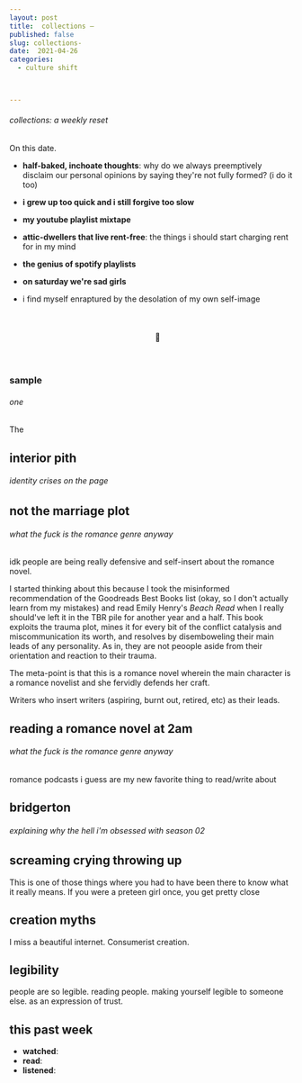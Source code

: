 ```yaml
---
layout: post
title:  collections — 
published: false
slug: collections-
date:  2021-04-26
categories:
  - culture shift



---
```


###### collections: a weekly reset



On this date.

- **half-baked, inchoate thoughts**: why do we always preemptively disclaim our personal opinions by saying they're not fully formed? (i do it too)

- **i grew up too quick and i still forgive too slow**

- **my youtube playlist mixtape**

- **attic-dwellers that live rent-free**: the things i should start charging rent for in my mind

- **the genius of spotify playlists**

- **on saturday we're sad girls**

- i find myself enraptured by the desolation of my own self-image

  

  

  <br />

  <h4 style="text-align:center">💌</h4>

  <!--more-->

  <br/>

### sample

###### one

The 



## interior pith

###### identity crises on the page



## not the marriage plot

###### what the fuck is the romance genre anyway

idk people are being really defensive and self-insert about the romance novel.

I started thinking about this because I took the misinformed recommendation of the Goodreads Best Books list (okay, so I don't actually learn from my mistakes) and read Emily Henry's *Beach Read* when I really should've left it in the TBR pile for another year and a half. This book exploits the trauma plot, mines it for every bit of the conflict catalysis and miscommunication its worth, and resolves by disemboweling their main leads of any personality. As in, they are not peoople aside from their orientation and reaction to their trauma. 

The meta-point is that this is a romance novel wherein the main character is a romance novelist and she fervidly defends her craft.

Writers who insert writers (aspiring, burnt out, retired, etc) as their leads.



## reading a romance novel at 2am

###### what the fuck is the romance genre anyway

romance podcasts i guess are my new favorite thing to read/write about





## bridgerton

###### explaining why the hell i'm obsessed with season 02







## screaming crying throwing up

This is one of those things where you had to have been there to know what it really means. If you were a preteen girl once, you get pretty close


## creation myths 

I miss a beautiful internet. Consumerist creation.


## legibility
people are so legible. reading people. making yourself legible to someone else. as an expression of trust.





## this past week

- **watched**: 
- **read**:
- **listened**: